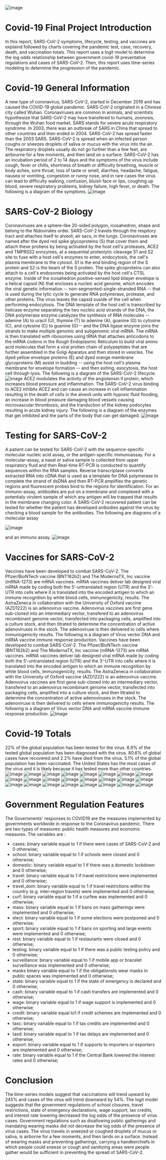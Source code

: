 ![image](https://user-images.githubusercontent.com/56414953/112048508-deeba200-8b24-11eb-8cfa-9b61476acc04.png)
# Covid-19 Final Project Introduction
In this report, SARS-CoV-2 symptoms, lifecycle, testing, and vaccines are explaind followed by charts covering the pandemic test, case, recovery, death, and vaccination totals. This report uses a logit model to determine the log odds relationship between government covid-19 preventative regulations and cases of SARS-CoV-2. Then, this report uses time-series modeling to determine the progression of the pandemic.
# Covid-19 General Information
A new type of coronavirus, SARS-CoV-2, started in December 2019 and has caused the COVID-19 global pandemic. SARS-CoV-2 originated in a Chinese city called Wuhan. Coronaviruses are common in animals, and scientists hypothesize that SARS-CoV-2 may have transfered to humans, zoonosis, through the Wuhan food market. SARS stands for severe acute respiratory syndrome. In 2003, there was an outbreak of SARS in China that spread to other countries and then ended in 2004. SARS-CoV-2 has spread faster than the 2003 SARS. SARS-CoV-2 is spread when an infected person coughs or sneezes droplets of saliva or mucus with the virus into the air. The respiratory droplets usually do not go further than a few feet, are airbourne for a few moments, and then land on a surface. SARS-CoV-2 has an incubation period of 2 to 14 days and the symptoms of the virus include cough, fever or chills, shortness of breath or difficulty breathing, muscle or body aches, sore throat, loss of taste or smell, diarrhea, headache, fatigue, nausea or vomiting, congestion or runny nose, and in rare cases the virus can lead to difficulty walking, confusion, bluish face or lips, coughing up blood, severe respiratory problems, kidney failure, high fever, or death. The following is a diagram of the symptoms.
![image](https://user-images.githubusercontent.com/56414953/112048677-0b072300-8b25-11eb-8840-d80b978cf20b.png)
# SARS-CoV-2 Biology
Coronaviruses are a sphere-like 20-sided polygon, icosahedron, shape and belong to the Nidovirales order. SARS-CoV-2 travels through the respitory tract and attaches itself to alveoli, air sacs, in the lungs. Coronaviruses are named after the dyed red spike glycoproteins (S) that cover them and attach these protiens by being activated by the host cell's proteases, ACE2 and TMPRSS2 ennzymes, at a sequential proteolytic cleavage S1 and S2 site to fuse with a host cell's enzymes to enter, endocytosis, the cell's plasma membrane to the cytosol. S1 is the end binding region of the S protein and S2 is the beam of the S protien. The spike glcoproteins can also attach to a cell's endosomes being activated by the host cell's CTSL enzyme. Inside of the icosahedron positive-sensed lipid bilayer envelope is a helical capsid (N) that encloses a nucleic acid genome, which encodes the viral genetic information -- non-segmented-single-stranded RNA -- that is used during the lytic cycle to generate RNA polymerase, protease, and other proteins. The virus leaves the capsid ouside of the cell when performing endocytosis. The DNA template of the host cell is transcribed by helicase enzyme separating the two nucleic acid strands of the DNA, the DNA polymerase enzyme catalyzes the synthesis of RNA molecules -- adenine (A) to uracil (U), thymine (T) to adenine (A), guanine (G) to cytosine (C), and cytosine (C) to guanine (G)-- and the DNA ligase enzyme joins the strands to make multiple genomic and subgenomic viral mRNA. The mRNA is then translated with ribosomes using tRNA that attaches anticodons to the mRNA codons in the Rough Endoplasmic Reticulum to build viral amino acid molecules that form a viral protien chain of polypeptides that are further assembled in the Golgi Aparatus and then stored in vesicles. The dyed yellow envelope proteins (E) and dyed orange membrane glycoproteins (M) assist in budding -- using the host cell's plasma membrane for envelope formation -- and then exiting, exocytosis, the host cell through lysis. The following is a diagram of the SARS-CoV-2 lifecycle.
![image](https://user-images.githubusercontent.com/56414953/112049490-14dd5600-8b26-11eb-9c3c-5ed65b39cc46.png)
ACE2 modulates the activity of the angiotensin II protein, which increases blood pressure and inflammation. The SARS-CoV-2 virus binding to ACE2 inhibits ACE2 and can cause an increase in cell inflammation resulting in the death of cells in the alveoli units with hypoxic fluid flooding, an increase in blood preasure damaging blood vessels causing microvascular thrombosis, and the tranduction of the kidney podocytes resulting in acute kidney injury. The following is a diagram of the enzymes that get inhibited and the parts of the body that can get damaged.
![image](https://user-images.githubusercontent.com/56414953/112049125-98e30e00-8b25-11eb-95b7-f4a19ebf0a77.png)
# Testing for SARS-CoV-2
A patient can be tested for SARS-CoV-2 with the sequence-specific molecular nucleic acid assay, or the antigen-specific immunoassay. For a molecular-assay, a nasal or saliva sample is collected from upper respiratory fluid and then Real-time RT-PCR is conducted to quantify sequences within the RNA samples. Reverse transcriptase converts extracted RNA into cDNA that is used as a template for DNA polymerase to complete the strand of dsDNA and then RT-PCR amplifies the genetic regions and fluorescent probes bind to the regions for identification. For an immuno-assay, antibodies are put on a membrane and complexed with a potentialy virulent sample of which any antigen will be trapped that results in the membrane changing color. A SARS-CoV-2 recovered patient can be tested for whether the patient has developed anibodies against the virus by checking a blood sample for the antibodies. The following are diagrams of a molecular assay

![image](https://user-images.githubusercontent.com/56414953/112049170-a6989380-8b25-11eb-8d39-89612a07e920.png)

and an immuno assay.
![image](https://user-images.githubusercontent.com/56414953/112049200-aef0ce80-8b25-11eb-8301-43ff58f546ce.png)
# Vaccines for SARS-CoV-2
Vaccines have been developed to combat SARS-CoV-2. The Pfizer/BioNTech vaccine (BNT162b2) and The ModernaTX, Inc vaccine (mRNA-1273) are mRNA vaccines. mRNA vaccines deliver lab designed viral mRNA made by coding both the 5’-untranslated region (UTR) and the 3’-UTR into cells where it is translated into the encoded antigen to which an immune recognition by white blood cells, immunogenicity, results. The AstraZeneca in collaboration with the University of Oxford vaccine (AZD1222) is an adenovirus vaccine. Adenovirus vaccines are first gene sub-cloned into an intermediary vector, transfered to an adenovirus recombinant genome vector, transfected into packaging cells, amplified into a culture stock, and then titrated to determine the concentration of active adenoviruses in the stock. The adenoviruse is then delivered to cells where immunogenicity results. The following is a diagram of Virus vector DNA and mRNA vaccine immune response production.
Vaccines have been developed to combat SARS-CoV-2. The Pfizer/BioNTech vaccine (BNT162b2) and The ModernaTX, Inc vaccine (mRNA-1273) are mRNA vaccines. mRNA vaccines deliver lab designed viral mRNA made by coding both the 5’-untranslated region (UTR) and the 3’-UTR into cells where it is translated into the encoded antigen to which an immune recognition by white blood cells, immunogenicity, results. The AstraZeneca in collaboration with the University of Oxford vaccine (AZD1222) is an adenovirus vaccine. Adenovirus vaccines are first gene sub-cloned into an intermediary vector, transfered to an adenovirus recombinant genome vector, transfected into packaging cells, amplified into a culture stock, and then titrated to determine the concentration of active adenoviruses in the stock. The adenoviruse is then delivered to cells where immunogenicity results. The following is a diagram of Virus vector DNA and mRNA vaccine immune response production.
![image](https://user-images.githubusercontent.com/56414953/112049237-badc9080-8b25-11eb-9a75-617ebe526286.png)
# Covid-19 Totals
22% of the global population has been tested for the virus. 6.9% of the tested global population has been diagnosed with the virus. 80.6% of global cases have recovered and 2.2% have died from the virus. 5.1% of the global population has been vaccinated.  The United States has the most cases of the virus and it is likely because it has tested more than other countries.
![image](https://user-images.githubusercontent.com/56414953/112051811-c2516900-8b28-11eb-888c-feda788c0de7.png)
![image](https://user-images.githubusercontent.com/56414953/112051843-caa9a400-8b28-11eb-8950-cb8b9805702a.png)
![image](https://user-images.githubusercontent.com/56414953/112051957-e8770900-8b28-11eb-8be7-3a388b1b81eb.png)
![image](https://user-images.githubusercontent.com/56414953/112051995-f2007100-8b28-11eb-9097-8a8a05bf1d0f.png)
![image](https://user-images.githubusercontent.com/56414953/112052024-fa58ac00-8b28-11eb-8825-de14b496a142.png)
![image](https://user-images.githubusercontent.com/56414953/112052042-00e72380-8b29-11eb-8f8d-1ce4cfe08ee0.png)
![image](https://user-images.githubusercontent.com/56414953/112052052-06dd0480-8b29-11eb-94f9-a87d0106deb1.png)
![image](https://user-images.githubusercontent.com/56414953/112052076-0d6b7c00-8b29-11eb-9afc-852e372e4f1c.png)
![image](https://user-images.githubusercontent.com/56414953/112052122-2116e280-8b29-11eb-9e72-bc802007c56d.png)
![image](https://user-images.githubusercontent.com/56414953/112052147-2b38e100-8b29-11eb-81ef-8c5b26d1127c.png)
![image](https://user-images.githubusercontent.com/56414953/112052203-3c81ed80-8b29-11eb-885b-55490471f7e9.png)
![image](https://user-images.githubusercontent.com/56414953/112052235-460b5580-8b29-11eb-90f7-ee1149d48f74.png)
![image](https://user-images.githubusercontent.com/56414953/112052264-4d326380-8b29-11eb-8723-d583f48fafb8.png)
![image](https://user-images.githubusercontent.com/56414953/112052288-53284480-8b29-11eb-808a-8f795b998abf.png)
![image](https://user-images.githubusercontent.com/56414953/112052308-59b6bc00-8b29-11eb-89eb-a45fcbe81394.png)
![image](https://user-images.githubusercontent.com/56414953/112052331-60ddca00-8b29-11eb-84c2-9e5f01fcd0f6.png)
![image](https://user-images.githubusercontent.com/56414953/112052346-66d3ab00-8b29-11eb-91c7-17f00715b260.png)
![image](https://user-images.githubusercontent.com/56414953/112052375-6cc98c00-8b29-11eb-9b09-8e5c285f5ad3.png)
![image](https://user-images.githubusercontent.com/56414953/112052386-73580380-8b29-11eb-9849-0d4a4ab28c3b.png)
![image](https://user-images.githubusercontent.com/56414953/112052406-794de480-8b29-11eb-894c-900bd183ce19.png)
![image](https://user-images.githubusercontent.com/56414953/112052429-81a61f80-8b29-11eb-8c7e-72e2375bef96.png)
![image](https://user-images.githubusercontent.com/56414953/112052502-94b8ef80-8b29-11eb-8d16-e651382ac4d5.png)
![image](https://user-images.githubusercontent.com/56414953/112052527-9da9c100-8b29-11eb-8781-f4ae753cb1b0.png)
![image](https://user-images.githubusercontent.com/56414953/112052560-a4383880-8b29-11eb-8742-66338eeaf82a.png)

# Government Regulation Features
The Governments' responses to COVID19 are the measures implemented by governments worldwide in response to the Coronavirus pandemic. There are two types of measures: public health measures and economic measures.
The variables are :

- cases: binary variable equal to 1 if there were cases of SARS-CoV-2 and 0 otherwise;
- school: binary variable equal to 1 if schools were closed and 0 otherwise;
- domestic: binary variable equal to 1 if there was a domestic lockdown and 0 otherwise;
- travel: binary variable equal to 1 if travel restrictions were implemented and 0 otherwise;
- travel_dom: binary variable equal to 1 if travel restrictions within the country (e.g. inter-region travels) were implemented and 0 otherwise;
- curf: binary variable equal to 1 if a curfew was implemented and 0 otherwise;
- mass: binary variable equal to 1 if bans on mass gatherings were implemented and 0 otherwise;
- elect: binary variable equal to 1 if some elections were postponed and 0 otherwise;
- sport: binary variable equal to 1 if bans on sporting and large events were implemented and 0 otherwise;
- rest: binary variable equal to 1 if restaurants were closed and 0 otherwise;
- testing: binary variable equal to 1 if there was a public testing policy and 0 otherwise;
- surveillance: binary variable equal to 1 if mobile app or bracelet surveillance was implemented and 0 otherwise;
- masks binary variable equal to 1 if the obligationsto wear masks in public spaces was implemented and 0 otherwise;
- state: binary variable equal to 1 if the state of emergency is declared and 0 otherwise;
- cash: binary variable equal to 1 if cash transfers are implemented and 0 otherwise;
- wage: binary variable equal to 1 if wage support is implemented and 0 otherwise;
- credit: binary variable equal to1 if credit schemes are implemented and 0 otherwise;
- taxc: binary variable equal to 1 if tax credits are implemented and 0 otherwise;
- taxd: binary variable equal to 1 if tax delays are implemented and 0 otherwise;
- export: binary variable equal to 1 if supports to importers or exporters are implemented and 0 otherwise;
- rate: binary variable equal to 1 if the Central Bank lowered the interest rates and 0 otherwise;
# Conclusion
The time-series models suggest that vaccinations will trend upward by 245% and cases of the virus will trend downward by 54%. The logit model suggests that the government regulations of school closures, travel restrictions, state of emergency declarations, wage support, tax credits, and interest rate lowering decreased the log odds of the presence of virus cases. Government regulations such as disallowing public gatherings and mandating wearing masks did not decrease the log odds of the presence of virus cases. The virus travels in sneezed or coughed droplets of mucus or saliva, is airborne for a few moments, and then lands on a surface. Instead of wearing masks and preventing gatherings, carrying a handkerchiefs in which people could sneeze or cough and sanitizing areas were people gather would be sufficient in preventing the spread of SARS-CoV-2.
